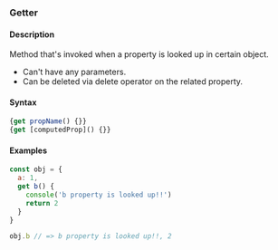 ### Getter

#### Description
Method that's invoked when a property is looked up in certain object.

- Can't have any parameters.
- Can be deleted via delete operator on the related property.

#### Syntax
```javascript
{get propName() {}}
{get [computedProp]() {}}
```

#### Examples
```javascript
const obj = {
  a: 1,
  get b() {
    console('b property is looked up!!')
    return 2
  }
}

obj.b // => b property is looked up!!, 2
```

